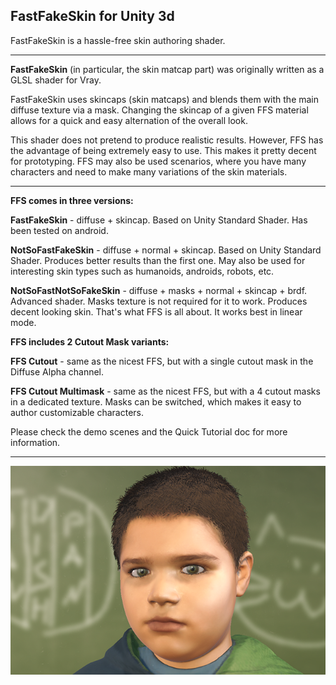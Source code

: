 ## FastFakeSkin for Unity 3d


FastFakeSkin is a hassle-free skin authoring shader. 


----


**FastFakeSkin** (in particular, the skin matcap part) was originally written as a GLSL shader for Vray. 


FastFakeSkin uses skincaps (skin matcaps) and blends them with the main diffuse texture via a mask. Changing the skincap of a given FFS material allows for a quick and easy alternation of the overall look. 

This shader does not pretend to produce realistic results. However, FFS has the advantage of being extremely easy to use. This makes it pretty decent for prototyping. FFS may also be used scenarios, where you have many characters and need to make many variations of the skin materials. 


----


**FFS comes in three versions:**


**FastFakeSkin** - diffuse + skincap. Based on Unity Standard Shader. Has been tested on android. 

**NotSoFastFakeSkin** - diffuse + normal + skincap. Based on Unity Standard Shader. Produces better results than the first one. May also be used for interesting skin types such as humanoids, androids, robots, etc. 

**NotSoFastNotSoFakeSkin** - diffuse + masks + normal + skincap + brdf. Advanced shader. Masks texture is not required for it to work. Produces decent looking skin. That's what FFS is all about. It works best in linear mode. 


**FFS includes 2 Cutout Mask variants:**


**FFS Cutout** - same as the nicest FFS, but with a single cutout mask in the Diffuse Alpha channel.

**FFS Cutout Multimask** - same as the nicest FFS, but with a 4 cutout masks in a dedicated texture. Masks can be switched, which makes it easy to author customizable characters.

Please check the demo scenes and the Quick Tutorial doc for more information.


----


![FastFakeSkin Image](fast_fake_skin_unity_shader_preview_git.png)